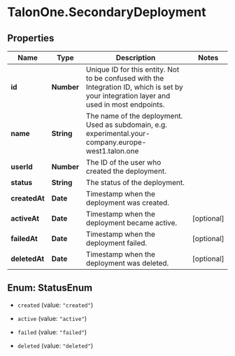 # TalonOne.SecondaryDeployment

## Properties

Name | Type | Description | Notes
------------ | ------------- | ------------- | -------------
**id** | **Number** | Unique ID for this entity. Not to be confused with the Integration ID, which is set by your integration layer and used in most endpoints. | 
**name** | **String** | The name of the deployment. Used as subdomain, e.g. experimental.your-company.europe-west1.talon.one | 
**userId** | **Number** | The ID of the user who created the deployment. | 
**status** | **String** | The status of the deployment. | 
**createdAt** | **Date** | Timestamp when the deployment was created. | 
**activeAt** | **Date** | Timestamp when the deployment became active. | [optional] 
**failedAt** | **Date** | Timestamp when the deployment failed. | [optional] 
**deletedAt** | **Date** | Timestamp when the deployment was deleted. | [optional] 



## Enum: StatusEnum


* `created` (value: `"created"`)

* `active` (value: `"active"`)

* `failed` (value: `"failed"`)

* `deleted` (value: `"deleted"`)




